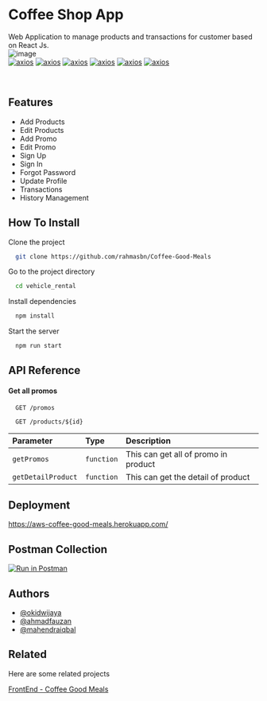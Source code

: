 
# Coffee Shop App

Web Application to manage products and transactions for customer based on React Js.
<br />
![image](https://drive.google.com/uc?export=view&id=10kTxAo6zr33NX9Xhh8Bb3GN4vp57Zr-M)
<br />
[![axios](https://img.shields.io/npm/v/express?label=express)](https://www.npmjs.com/package/express)
[![axios](https://img.shields.io/npm/v/jsonwebtoken?label=jsonwebtoken)](https://www.npmjs.com/package/jsonwebtoken)
[![axios](https://img.shields.io/npm/v/multer?label=multer)](https://www.npmjs.com/package/multer)
[![axios](https://img.shields.io/npm/v/nodemailer?label=nodemailer)](https://www.npmjs.com/package/nodemailer)
[![axios](https://img.shields.io/npm/v/morgan?label=morgan)](https://www.npmjs.com/package/morgan)
[![axios](https://img.shields.io/npm/v/bcrypt?label=bcrypt)](https://www.npmjs.com/package/bcrypt)

<br />

## Features

- Add Products
- Edit Products
- Add Promo
- Edit Promo
- Sign Up
- Sign In
- Forgot Password
- Update Profile
- Transactions
- History Management


## How To Install

Clone the project

```bash
  git clone https://github.com/rahmasbn/Coffee-Good-Meals
```

Go to the project directory

```bash
  cd vehicle_rental
```

Install dependencies

```bash
  npm install
```

Start the server

```bash
  npm run start
```



## API Reference

#### Get all promos

```http
  GET /promos
```
```http
  GET /products/${id}
```

| Parameter | Type     | Description                |
| :-------- | :------- | :------------------------- |
| `getPromos` | `function` | This can get all of promo in product |
| `getDetailProduct` | `function` | This can get the detail of product |


## Deployment

https://aws-coffee-good-meals.herokuapp.com/


## Postman Collection

[![Run in Postman](https://run.pstmn.io/button.svg)](https://app.getpostman.com/run-collection/3e8a4e964a3e2a1e0308?action=collection%2Fimport#?env%5BCoffee_Meals%5D=W3sia2V5IjoiSE9TVCIsInZhbHVlIjoiIiwiZW5hYmxlZCI6dHJ1ZX0seyJrZXkiOiJUT0tFTiIsInZhbHVlIjoiIiwiZW5hYmxlZCI6dHJ1ZX1d)


## Authors

- [@okidwijaya](https://github.com/okidwijaya)
- [@ahmadfauzan](https://github.com/special-snowflake)
- [@mahendraiqbal](https://github.com/mahendraiqbal)

## Related

Here are some related projects

[FrontEnd - Coffee Good Meals](https://github.com/okidwijaya/coffee-good-meals)
